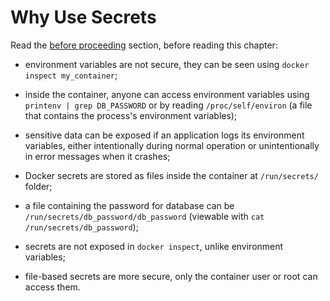 # Why Use Secrets

Read the [before proceeding](../before-proceed/before_proceed.md) section, before reading this chapter:

- environment variables are not secure, they can be seen using `docker inspect my_container`;
- inside the container, anyone can access environment variables using `printenv | grep DB_PASSWORD` or by reading `/proc/self/environ` (a file that contains the process's environment variables);
- sensitive data can be exposed if an application logs its environment variables, either intentionally during normal operation or unintentionally in error messages when it crashes;


- Docker secrets are stored as files inside the container at `/run/secrets/` folder;
- a file containing the password for database can be `/run/secrets/db_password/db_password` (viewable with `cat /run/secrets/db_password`);
- secrets are not exposed in `docker inspect`, unlike environment variables;


- file-based secrets are more secure, only the container user or root can access them.  

